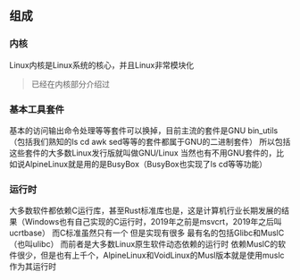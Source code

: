 ## 组成
### 内核
Linux内核是Linux系统的核心，并且Linux非常模块化
> 已经在内核部分介绍过

### 基本工具套件
基本的访问输出命令处理等等套件可以换掉，目前主流的套件是GNU bin_utils（包括我们熟知的ls cd awk sed等等的套件都属于GNU的二进制套件）
所以包括这些套件的大多数Linux发行版就叫做GNU/Linux
当然也有不用GNU套件的，比如说AlpineLinux就是用的是BusyBox（BusyBox也实现了ls cd等等功能）
### 运行时
大多数软件都依赖C运行库，甚至Rust标准库也是，这是计算机行业长期发展的结果（Windows也有自己实现的C运行时，2019年之前是msvcrt，2019年之后叫ucrtbase）
而C标准虽然只有一个
但是实现有很多
最有名的包括Glibc和MuslC（也叫ulibc）
而前者是大多数Linux原生软件动态依赖的运行时
依赖MuslC的软件很少，但是也有上千个，AlpineLinux和VoidLinux的Musl版本就是使用muslc作为其运行时